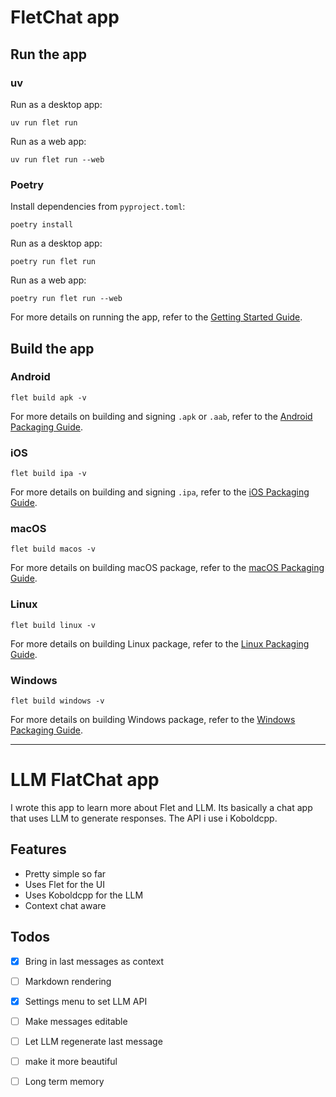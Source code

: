 # FletChat app

## Run the app

### uv

Run as a desktop app:

```
uv run flet run
```

Run as a web app:

```
uv run flet run --web
```

### Poetry

Install dependencies from `pyproject.toml`:

```
poetry install
```

Run as a desktop app:

```
poetry run flet run
```

Run as a web app:

```
poetry run flet run --web
```

For more details on running the app, refer to the [Getting Started Guide](https://flet.dev/docs/getting-started/).

## Build the app

### Android

```
flet build apk -v
```

For more details on building and signing `.apk` or `.aab`, refer to the [Android Packaging Guide](https://flet.dev/docs/publish/android/).

### iOS

```
flet build ipa -v
```

For more details on building and signing `.ipa`, refer to the [iOS Packaging Guide](https://flet.dev/docs/publish/ios/).

### macOS

```
flet build macos -v
```

For more details on building macOS package, refer to the [macOS Packaging Guide](https://flet.dev/docs/publish/macos/).

### Linux

```
flet build linux -v
```

For more details on building Linux package, refer to the [Linux Packaging Guide](https://flet.dev/docs/publish/linux/).

### Windows

```
flet build windows -v
```

For more details on building Windows package, refer to the [Windows Packaging Guide](https://flet.dev/docs/publish/windows/).



--- 
# LLM FlatChat app
I wrote this app to learn more about Flet and LLM. Its basically  a chat app that uses LLM to generate responses. The API i use i Koboldcpp.

## Features
- Pretty simple so far
- Uses Flet for the UI
- Uses Koboldcpp for the LLM
- Context chat aware

## Todos
- [x] Bring in last messages as context
- [ ] Markdown rendering
- [x] Settings menu to set LLM API
- [ ] Make messages editable
- [ ] Let LLM regenerate last message
- [ ] make it more beautiful
- [ ] Long term memory






